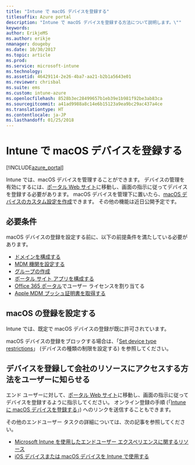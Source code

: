 ```yaml
---
title: "Intune で macOS デバイスを登録する"
titlesuffix: Azure portal
description: "Intune で macOS デバイスを登録する方法について説明します。\""
keywords: 
author: ErikjeMS
ms.author: erikje
nmanager: dougeby
ms.date: 10/30/2017
ms.topic: article
ms.prod: 
ms.service: microsoft-intune
ms.technology: 
ms.assetid: 46429114-2e26-4ba7-aa21-b2b1a5643e01
ms.reviewer: chrisbal
ms.suite: ems
ms.custom: intune-azure
ms.openlocfilehash: 8528b3ec28499657b1eb39e1b981f92be3ab83ca
ms.sourcegitcommit: a41ad9988a8c14e6b15123a9ea9bc29ac437a4ce
ms.translationtype: HT
ms.contentlocale: ja-JP
ms.lasthandoff: 01/25/2018
---
```

# <a name="enroll-macos-devices-in-intune"></a>Intune で macOS デバイスを登録する

[!INCLUDE[azure_portal](./includes/azure_portal.md)]

Intune では、macOS デバイスを管理することができます。 デバイスの管理を有効にするには、[ポータル Web サイト](http://portal.manage.microsoft.com)に移動し、画面の指示に従ってデバイスを登録する必要があります。 macOS デバイスを管理下に置いたら、[macOS デバイスのカスタム設定を作成](custom-settings-macos.md)できます。 その他の機能は近日公開予定です。

## <a name="prerequisites"></a>必要条件

macOS デバイスの登録を設定する前に、以下の前提条件を満たしている必要があります。

- [ドメインを構成する](custom-domain-name-configure.md)
- [MDM 機関を設定する](mdm-authority-set.md)
- [グループの作成](https://docs.microsoft.com/intune-classic/get-started/start-with-a-paid-subscription-to-microsoft-intune-step-5)
- [ポータル サイト アプリを構成する](company-portal-app.md)
- [Office 365 ポータル](http://go.microsoft.com/fwlink/p/?LinkId=698854)でユーザー ライセンスを割り当てる
- [Apple MDM プッシュ証明書を取得する](apple-mdm-push-certificate-get.md)

## <a name="set-up-macos-enrollment"></a>macOS の登録を設定する

Intune では、既定で macOS デバイスの登録が既に許可されています。

macOS デバイスの登録をブロックする場合は、「[Set device type restrictions](enrollment-restrictions-set.md)」 (デバイスの種類の制限を設定する) を参照してください。

## <a name="tell-your-users-how-to-enroll-their-devices-to-access-company-resources"></a>デバイスを登録して会社のリソースにアクセスする方法をユーザーに知らせる

エンド ユーザーに対して、[ポータル Web サイト](http://portal.manage.microsoft.com)に移動し、画面の指示に従ってデバイスを登録するように指示してください。 オンライン登録の手順 (「[Intune に macOS デバイスを登録する](https://docs.microsoft.com/intune-user-help/enroll-your-device-in-intune-macos)」) へのリンクを送信することもできます。

その他のエンドユーザー タスクの詳細については、次の記事を参照してください。

- [Microsoft Intune を使用したエンドユーザー エクスペリエンスに関するリソース](end-user-educate.md)
- [iOS デバイスまたは macOS デバイスを Intune で使用する](https://docs.microsoft.com/intune-user-help/using-your-ios-or-mac-os-x-device-with-intune)
